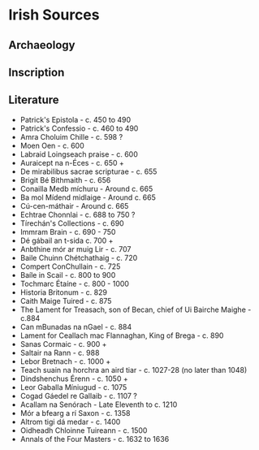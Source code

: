 # Irish Sources

## Archaeology

## Inscription

## Literature

* Patrick's Epistola - c. 450 to 490
* Patrick's Confessio - c. 460 to 490
* Amra Choluim Chille - c. 598 ?
* Moen Oen - c. 600
* Labraid Loingseach praise - c. 600
* Auraicept na n-Éces - c. 650 +
* De mirabilibus sacrae scripturae - c. 655
* Brigit Bé Bithmaith - c. 656
* Conailla Medb míchuru - Around c. 665
* Ba mol Mídend midlaige - Around c. 665
* Cú-cen-máthair - Around c. 665
* Echtrae Chonnlai - c. 688 to 750 ?
* Tírechán's Collections - c. 690
* Immram Brain - c. 690 - 750
* Dé gábail an t-sida c. 700 +
* Anbthine mór ar muig Lir - c. 707
* Baile Chuinn Chétchathaig - c. 720
* Compert ConChullain - c. 725
* Baíle in Scail - c. 800 to 900
* Tochmarc Étaíne - c. 800 - 1000
* Historia Britonum - c. 829
* Caith Maige Tuired - c. 875
* The Lament for Treasach, son of Becan, chief of Ui Bairche Maighe - c.884
* Can mBunadas na nGael - c. 884
* Lament for Ceallach mac Flannaghan, King of Brega - c. 890
* Sanas Cormaic - c. 900 +
* Saltair na Rann - c. 988
* Lebor Bretnach - c. 1000 +
* Teach suain na horchra an aird tiar - c. 1027-28 \(no later than 1048\)
* Dindshenchus  Érenn - c. 1050 +
* Leor Gaballa Míniugud - c. 1075
* Cogad Gáedel re Gallaib - c. 1107 ?
* Acallam na Senórach - Late Eleventh to c. 1210
* Mór a bfearg a rí Saxon - c. 1358
* Altrom tigi dá medar - c. 1400
* Oidheadh Chloinne Tuireann - c. 1500
* Annals of the Four Masters - c. 1632 to 1636

